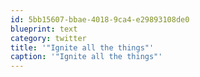 ```yaml
---
id: 5bb15607-bbae-4018-9ca4-e29893108de0
blueprint: text
category: twitter
title: '"Ignite all the things"'
caption: '"Ignite all the things"'
---
```

